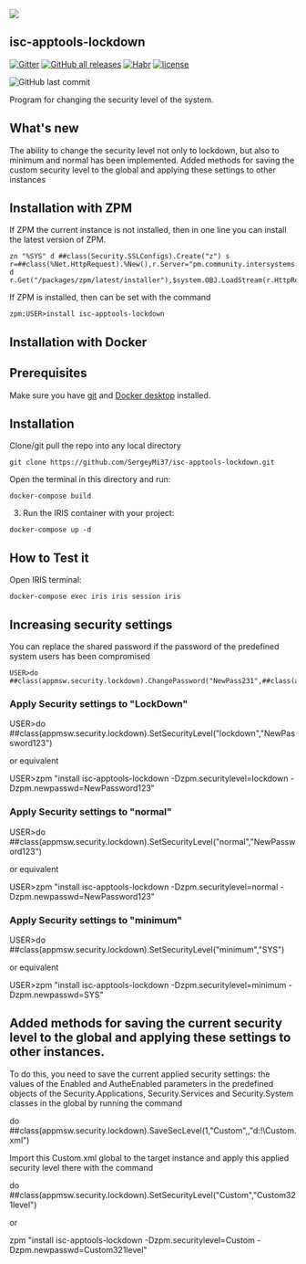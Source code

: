 ![](https://github.com/SergeyMi37/isc-apptools-lockdown/blob/master/doc/favicon.ico)
## isc-apptools-lockdown
[![Gitter](https://img.shields.io/badge/Available%20on-Intersystems%20Open%20Exchange-00b2a9.svg)](https://openexchange.intersystems.com/package/isc-apptools-lockdown)
[![GitHub all releases](https://img.shields.io/badge/Available%20on-GitHub-black)](https://github.com/SergeyMi37/isc-apptools-lockdown)
[![Habr](https://img.shields.io/badge/Available%20article%20on-Intersystems%20Community-orange)](https://community.intersystems.com/post/increasing-security-intersystems-iris-dbms)
[![license](https://img.shields.io/badge/License-MIT-yellow.svg)](https://opensource.org/licenses/MIT)

<img alt="GitHub last commit" src="https://img.shields.io/github/last-commit/SergeyMi37/isc-apptools-lockdown">

Program for changing the security level of the system.

## What's new
The ability to change the security level not only to lockdown, but also to minimum and normal has been implemented.
Added methods for saving the custom security level to the global and applying these settings to other instances


## Installation with ZPM

If ZPM the current instance is not installed, then in one line you can install the latest version of ZPM.
```
zn "%SYS" d ##class(Security.SSLConfigs).Create("z") s r=##class(%Net.HttpRequest).%New(),r.Server="pm.community.intersystems.com",r.SSLConfiguration="z" d r.Get("/packages/zpm/latest/installer"),$system.OBJ.LoadStream(r.HttpResponse.Data,"c")
```
If ZPM is installed, then can be set with the command
```
zpm:USER>install isc-apptools-lockdown
```
## Installation with Docker

## Prerequisites
Make sure you have [git](https://git-scm.com/book/en/v2/Getting-Started-Installing-Git) and [Docker desktop](https://www.docker.com/products/docker-desktop) installed.

## Installation 
Clone/git pull the repo into any local directory

```
git clone https://github.com/SergeyMi37/isc-apptools-lockdown.git
```

Open the terminal in this directory and run:

```
docker-compose build
```

3. Run the IRIS container with your project:

```
docker-compose up -d
```

## How to Test it
Open IRIS terminal:

```
docker-compose exec iris iris session iris
```

## Increasing security settings
You can replace the shared password if the password of the predefined system users has been compromised
```
USER>do ##class(appmsw.security.lockdown).ChangePassword("NewPass231",##class(appmsw.security.lockdown).GetPreparedUsers())
```

### Apply Security settings to "LockDown"

USER>do ##class(appmsw.security.lockdown).SetSecurityLevel("lockdown","NewPassword123")

or equivalent

USER>zpm "install isc-apptools-lockdown -Dzpm.securitylevel=lockdown -Dzpm.newpasswd=NewPassword123"


### Apply Security settings to "normal"

USER>do ##class(appmsw.security.lockdown).SetSecurityLevel("normal","NewPassword123")

or equivalent

USER>zpm "install isc-apptools-lockdown -Dzpm.securitylevel=normal -Dzpm.newpasswd=NewPassword123"



### Apply Security settings to "minimum"

USER>do ##class(appmsw.security.lockdown).SetSecurityLevel("minimum","SYS")

or equivalent

USER>zpm "install isc-apptools-lockdown -Dzpm.securitylevel=minimum -Dzpm.newpasswd=SYS"


## Added methods for saving the current security level to the global and applying these settings to other instances.

To do this, you need to save the current applied security settings: the values ​​of the Enabled and AutheEnabled parameters in the predefined objects of the Security.Applications, Security.Services and Security.System classes in the global by running the command

do ##class(appmsw.security.lockdown).SaveSecLevel(1,"Custom",,"d:\!\Custom.xml")

Import this Custom.xml global to the target instance and apply this applied security level there with the command

do ##class(appmsw.security.lockdown).SetSecurityLevel("Custom","Custom321level")

or

zpm "install isc-apptools-lockdown -Dzpm.securitylevel=Custom -Dzpm.newpasswd=Custom321level"

